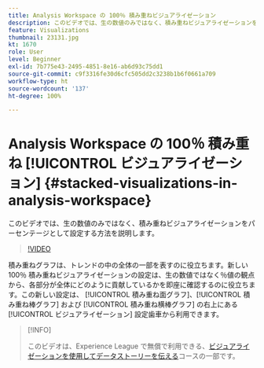 ```yaml
---
title: Analysis Workspace の 100％ 積み重ねビジュアライゼーション
description: このビデオでは、生の数値のみではなく、積み重ねビジュアライゼーションをパーセンテージとして設定する方法を説明します。
feature: Visualizations
thumbnail: 23131.jpg
kt: 1670
role: User
level: Beginner
exl-id: 7b775e43-2495-4851-8e16-ab6d93c75dd1
source-git-commit: c9f3316fe30d6cfc505dd2c3238b1b6f0661a709
workflow-type: ht
source-wordcount: '137'
ht-degree: 100%

---
```


# Analysis Workspace の 100％ 積み重ね [!UICONTROL ビジュアライゼーション] {#stacked-visualizations-in-analysis-workspace}

このビデオでは、生の数値のみではなく、積み重ねビジュアライゼーションをパーセンテージとして設定する方法を説明します。

>[!VIDEO](https://video.tv.adobe.com/v/23131/?quality=12)

積み重ねグラフは、トレンドの中の全体の一部を表すのに役立ちます。新しい 100％ 積み重ねビジュアライゼーションの設定は、生の数値ではなく％値の観点から、各部分が全体にどのように貢献しているかを即座に確認するのに役立ちます。この新しい設定は、 [!UICONTROL 積み重ね面グラフ]、[!UICONTROL 積み重ね棒グラフ] および [!UICONTROL 積み重ね横棒グラフ] の右上にある [!UICONTROL ビジュアライゼーション] 設定歯車から利用できます。

>[!INFO]
>
> このビデオは、Experience League で無償で利用できる、[ビジュアライゼーションを使用してデータストーリーを伝える](https://experienceleague.adobe.com/?recommended=Analytics-U-1-2021.1.visualizations&amp;lang=ja)コースの一部です。

